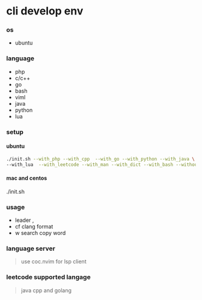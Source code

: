 # cli develop env
### os
* ubuntu
### language
- php
- c/c++
- go
- bash
- viml
- java
- python
- lua
### setup
#### ubuntu
 ```bash
 ./init.sh --with_php --with_cpp  --with_go --with_python --with_java \
--with_lua  --with_leetcode --with_man --with_dict --with_bash --without_defx_icon
 ```
#### mac and centos
./init.sh

### usage
* leader  ,
* <Leader>cf  clang format
* <Leader>w   search copy word


### language server
> use coc.nvim for lsp client

### leetcode supported langage
> java cpp and golang
